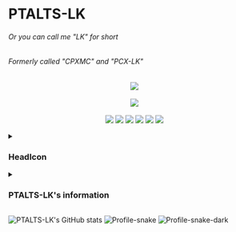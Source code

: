 # PTALTS-LK
###### Or you can call me "LK" for short
###### Formerly called "CPXMC" and "PCX-LK"

<p align="center">
  <a href="https://skillicons.dev">
    <img src="https://skillicons.dev/icons?i=linux,git,github,md,py,vim,godot" />
  </a>
</p>
<p align="center">
  <a href="https://skillicons.dev">
    <img src="https://komarev.com/ghpvc/?username=PTALTS-LK&style=for-the-badge" />
  </a>
</p>
<p align="center">
  <img src="https://img.shields.io/badge/Android-3DDC84?style=for-the-badge&logo=android&logoColor=white" />
  <img src="https://img.shields.io/badge/Arduino-00979D?style=for-the-badge&logo=Arduino&logoColor=white" />
  <img src="https://img.shields.io/badge/espressif-E7352C?style=for-the-badge&logo=espressif&logoColor=white" />
  <img src="https://img.shields.io/badge/ArchLinux-1793D1?style=for-the-badge&logo=archlinux&logoColor=white" />
  <img src="https://img.shields.io/badge/Raspberry%20Pi-A22846?style=for-the-badge&logo=Raspberry%20Pi&logoColor=white" />
  <img src="https://img.shields.io/badge/VirtualBox-21416b?style=for-the-badge&logo=VirtualBox&logoColor=white" />
</p>

<details><summary>

### HeadIcon

</summary>
  <details><summary>Notice</summary>

  #### 使用/修改这个图标请遵循CC-BY-NC-SA 3.0协议（[这里](https://github.com/PTALTS-LK/PTALTS-LK/tree/main/HeadIcons)提供.xcf源文件）
  #### To use/modify this icon, follow the CC-BY-NC-SA 3.0 protocol (.xcf source file available [here](https://github.com/PTALTS-LK/PTALTS-LK/tree/main/HeadIcons))

  </details>

![head image](/HeadIcons/2023-8-23/PTALTS-LK.png)

#### © 2023 PTALTS-LK，All rights reserved.

</details>
<details><summary>

### PTALTS-LK's information

</summary>

A student

Linux user (Debian is BEST!!!)

Like computer technology，microcontroller development (such as Arduino, ESP32)

But not proficient in any programming language

Very like playing rhythm games(even homemade controllers) and sandbox games

![Top Langs](https://github-readme-stats.vercel.app/api/top-langs/?username=PTALTS-LK&theme=algolia)
  
</details>

![PTALTS-LK's GitHub stats](https://github-readme-stats.vercel.app/api?username=PTALTS-LK&show_icons=true&theme=algolia)
![Profile-snake](/../../../../PTALTS-LK/Profile-snake-gif/blob/output/github-contribution-grid-snake.svg#gh-light-mode-only)
![Profile-snake-dark](/../../../../PTALTS-LK/Profile-snake-gif/blob/output/github-contribution-grid-snake-dark.svg#gh-dark-mode-only)
